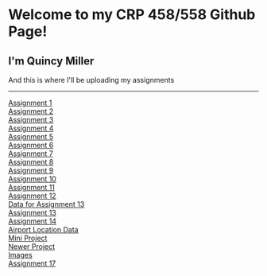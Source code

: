 # Welcome to my CRP 458/558 Github Page!
## I'm Quincy Miller
<p> And this is where I'll be uploading my assignments </p>
<hr>
<body>
  <a href="https://qmille.github.io/CRP-458/Assignment_1/index.html">Assignment 1</a>
  <br>
  <a href="https://qmille.github.io/CRP-458/Assignment 2/Q_index.html">Assignment 2</a>
  <br>
  <a href="https://qmille.github.io/CRP-458/Q3_index.html">Assignment 3</a>
  <br>
  <a href="https://qmille.github.io/CRP-458/New_index.html">Assignment 4</a>
  <br>
  <a href="https://qmille.github.io/CRP-458/Assignment_5/index_5.html">Assignment 5</a>
  <br>
  <a href="https://qmille.github.io/CRP-458/index_6.html">Assignment 6</a>
  <br>
  <a href="https://qmille.github.io/CRP-458/Assignment_7/index7.html">Assignment 7</a>
  <br>
  <a href="https://qmille.github.io/CRP-458/index8.html">Assignment 8</a>
  <br>
  <a href="https://qmille.github.io/CRP-458/index_9.html">Assignment 9</a>
  <br>
  <a href="https://qmille.github.io/CRP-458/index10.html">Assignment 10</a>
  <br>
  <a href="https://qmille.github.io/CRP-458/index_11.html">Assignment 11</a>
  <br>
  <a href="https://qmille.github.io/CRP-458/index_12.html">Assignment 12</a>
  <br>
  <a href= "https://qmille.github.io/CRP-458/Assignment_13/ok_quake_assign13.geojson">Data for Assignment 13<a/>
   <br>
   <a href= "https://qmille.github.io/CRP-458/Assignment_13/new_13index.html"> Assignment 13</a>
    <br>
    <a href= "https://qmille.github.io/CRP-458/index14.html"> Assignment 14</a>
    <br>
    <a href= "https://qmille.github.io/CRP-458/New_Airports.geojson"> Airport Location Data</a>
    <br>
    <a href= "https://qmille.github.io/CRP-458/Mini_Project_NEW/mini_proj_index_beta.html"> Mini Project</a> 
    <br>
    <a href = "https://qmille.github.io/CRP-458/Mini_Project_NEW/mini_proj_index_beta.html"> Newer Project </a>
    <br>
    <a href = "https://qmille.github.io/CRP-458/images/Airport_pin.png"> Images </a>
    <br>
    <a href = "https://qmille.github.io/CRP-458/Qindex_17.html"> Assignment 17 </a>
  </body>

